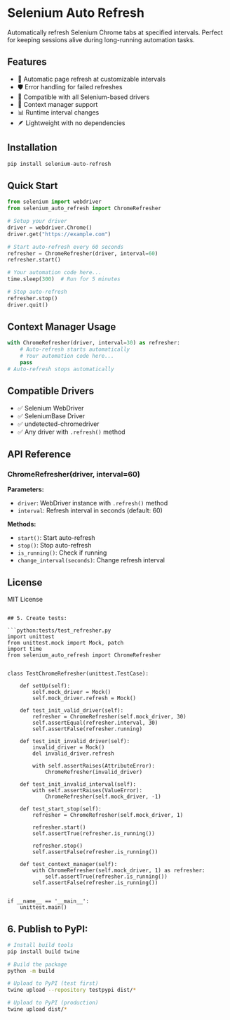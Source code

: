 # Selenium Auto Refresh

Automatically refresh Selenium Chrome tabs at specified intervals. Perfect for keeping sessions alive during long-running automation tasks.

## Features

- 🔄 Automatic page refresh at customizable intervals
- 🛡️ Error handling for failed refreshes
- 🎯 Compatible with all Selenium-based drivers
- 🔧 Context manager support
- 📊 Runtime interval changes
- 🪶 Lightweight with no dependencies

## Installation

```bash
pip install selenium-auto-refresh
```

## Quick Start

```python
from selenium import webdriver
from selenium_auto_refresh import ChromeRefresher

# Setup your driver
driver = webdriver.Chrome()
driver.get("https://example.com")

# Start auto-refresh every 60 seconds
refresher = ChromeRefresher(driver, interval=60)
refresher.start()

# Your automation code here...
time.sleep(300)  # Run for 5 minutes

# Stop auto-refresh
refresher.stop()
driver.quit()
```

## Context Manager Usage

```python
with ChromeRefresher(driver, interval=30) as refresher:
    # Auto-refresh starts automatically
    # Your automation code here...
    pass
# Auto-refresh stops automatically
```

## Compatible Drivers

- ✅ Selenium WebDriver
- ✅ SeleniumBase Driver  
- ✅ undetected-chromedriver
- ✅ Any driver with `.refresh()` method

## API Reference

### ChromeRefresher(driver, interval=60)

**Parameters:**
- `driver`: WebDriver instance with `.refresh()` method
- `interval`: Refresh interval in seconds (default: 60)

**Methods:**
- `start()`: Start auto-refresh
- `stop()`: Stop auto-refresh  
- `is_running()`: Check if running
- `change_interval(seconds)`: Change refresh interval

## License

MIT License
```

## 5. Create tests:

```python:tests/test_refresher.py
import unittest
from unittest.mock import Mock, patch
import time
from selenium_auto_refresh import ChromeRefresher


class TestChromeRefresher(unittest.TestCase):
    
    def setUp(self):
        self.mock_driver = Mock()
        self.mock_driver.refresh = Mock()
    
    def test_init_valid_driver(self):
        refresher = ChromeRefresher(self.mock_driver, 30)
        self.assertEqual(refresher.interval, 30)
        self.assertFalse(refresher.running)
    
    def test_init_invalid_driver(self):
        invalid_driver = Mock()
        del invalid_driver.refresh
        
        with self.assertRaises(AttributeError):
            ChromeRefresher(invalid_driver)
    
    def test_init_invalid_interval(self):
        with self.assertRaises(ValueError):
            ChromeRefresher(self.mock_driver, -1)
    
    def test_start_stop(self):
        refresher = ChromeRefresher(self.mock_driver, 1)
        
        refresher.start()
        self.assertTrue(refresher.is_running())
        
        refresher.stop()
        self.assertFalse(refresher.is_running())
    
    def test_context_manager(self):
        with ChromeRefresher(self.mock_driver, 1) as refresher:
            self.assertTrue(refresher.is_running())
        self.assertFalse(refresher.is_running())


if __name__ == '__main__':
    unittest.main()
```

## 6. Publish to PyPI:

```bash
# Install build tools
pip install build twine

# Build the package
python -m build

# Upload to PyPI (test first)
twine upload --repository testpypi dist/*

# Upload to PyPI (production)
twine upload dist/*